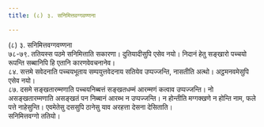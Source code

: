 ```yaml
---
title: (८) ३. सनिमित्तवग्गवण्णना

---
```

(८) ३. सनिमित्तवग्गवण्णना  
७८-७९. ततियस्स पठमे सनिमित्ताति सकारणा। दुतियादीसुपि एसेव नयो। निदानं हेतु सङ्खारो पच्‍चयो रूपन्ति सब्बानिपि हि एतानि कारणवेवचनानेव।  
८४. सत्तमे सवेदनाति पच्‍चयभूताय सम्पयुत्तवेदनाय सतियेव उप्पज्‍जन्ति, नासतीति अत्थो। अट्ठमनवमेसुपि एसेव नयो।  
८७. दसमे सङ्खतारम्मणाति पच्‍चयनिब्बत्तं सङ्खतधम्मं आरम्मणं कत्वाव उप्पज्‍जन्ति। नो असङ्खतारम्मणाति असङ्खतं पन निब्बानं आरब्भ न उप्पज्‍जन्ति। न होन्तीति मग्गक्खणे न होन्ति नाम, फले पत्ते नाहेसुन्ति। एवमेतेसु दससुपि ठानेसु याव अरहत्ता देसना देसिताति।  
सनिमित्तवग्गो ततियो।  